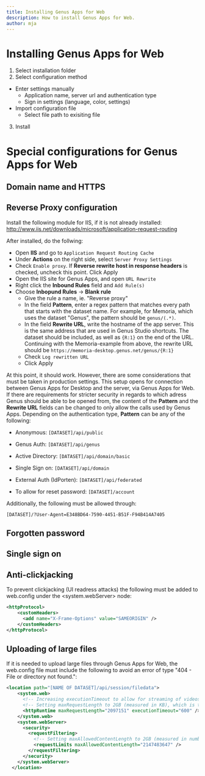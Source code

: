 ```yaml
---
title: Installing Genus Apps for Web
description: How to install Genus Apps for Web.
author: mja
---
```


# Installing Genus Apps for Web

1. Select installation folder
2. Select configuration method
  * Enter settings manually
    * Application name, server url and authentication type
    * Sign in settings (language, color, settings)
  * Import configuration file
    * Select file path to exisiting file
3. Install

# Special configurations for Genus Apps for Web

## Domain name and HTTPS

## Reverse Proxy configuration
Install the following module for IIS, if it is not already installed:
http://www.iis.net/downloads/microsoft/application-request-routing

After installed, do the follwing:
* Open **IIS** and go to ```Application Request Routing Cache```
* Under **Actions** on the right side, select ```Server Proxy Settings```
* Check ```Enable proxy```. If **Reverse rewrite host in response headers** is checked, uncheck this point. Click Apply
* Open the IIS site for Genus Apps, and open ```URL Rewrite```
* Right click the **Inbound Rules** field and ```Add Rule(s)```
* Choose **Inbopund Rules** -> **Blank rule**
  * Give the rule a name, ie. "Reverse proxy"
  * In the field **Pattern**, enter a regex pattern that matches every path that starts with the dataset name. For example, for Memoria, which uses the dataset "Genus", the pattern should be ```genus/(.*)```.
  * In the field **Rewrite URL**, write the hostname of the app server. This is the same address that are used in Genus Studio shortcuts. The dataset should be included, as well as ```{R:1}``` on the end of the URL. Continuing with the Memoria-example from above, the rewrite URL should be ```https://memoria-desktop.genus.net/genus/{R:1}```
  * Check ```Log rewritten URL```
  * Click Apply

At this point, it should work. However, there are some considerations that must be taken in production settings. This setup opens for connection between Genus Apps for Desktop and the server, via Genus Apps for Web. If there are requirements for stricter security in regards to which adress Genus should be able to be opened from, the content of the **Pattern** and the **Rewrite URL** fields can be changed to only allow the calls used by Genus Apps. Depending on the authentication type, **Pattern** can be any of the following: 

* Anonymous: ```[DATASET]/api/public```
* Genus Auth: ```[DATASET]/api/genus```
* Active Directory: ```[DATASET]/api/domain/basic```
* Single Sign on: ```[DATASET]/api/domain```
* External Auth (IdPorten): ```[DATASET]/api/federated```

* To allow for reset password: ```[DATASET]/account```
  
Additionally, the following must be allowed through: 

```[DATASET]/?User-Agent=E348BD64-7590-4451-B51F-F94B414A7405```
  
## Forgotten password

## Single sign on

## Anti-clickjacking
To prevent clickjacking (UI readress attacks) the following must be added to web.config under the <system.webServer> node:
```xml
<httpProtocol>
    <customHeaders>
      <add name="X-Frame-Options" value="SAMEORIGIN" />
    </customHeaders>
</httpProtocol>
```

## Uploading of large files
If it is needed to upload large files through Genus Apps for Web, the web.config file must include the following to avoid an error of type "404 - File or directory not found.": 
```xml
<location path="[NAME OF DATASET]/api/session/filedata">
    <system.web>
      <!-- Increasing executionTimeout to allow for streaming of videos. -->
      <!-- Setting maxRequestLength to 2GB (measured in KB), which is the absolute maximum allowed by IIS integrated mode. -->
      <httpRuntime maxRequestLength="2097151" executionTimeout="600" />
    </system.web>
    <system.webServer>
      <security>
        <requestFiltering>
          <!-- Setting maxAllowedContentLength to 2GB (measured in number of bytes), which is the absolute maximum allowed by IIS integrated mode. -->
          <requestLimits maxAllowedContentLength="2147483647" />
        </requestFiltering>
      </security>
    </system.webServer>
  </location>
```
